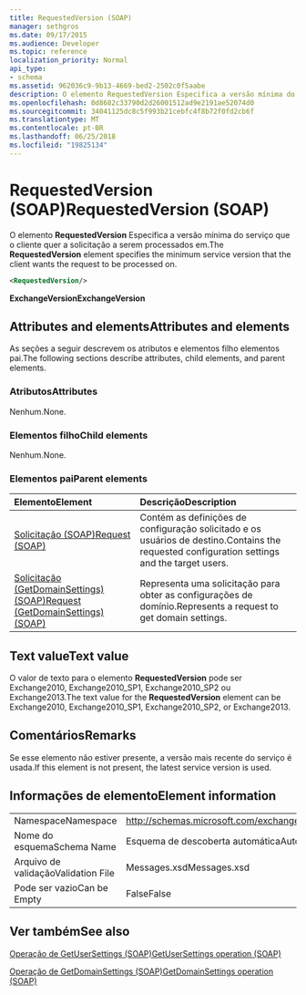```yaml
---
title: RequestedVersion (SOAP)
manager: sethgros
ms.date: 09/17/2015
ms.audience: Developer
ms.topic: reference
localization_priority: Normal
api_type:
- schema
ms.assetid: 962036c9-9b13-4669-bed2-2502c0f5aabe
description: O elemento RequestedVersion Especifica a versão mínima do serviço que o cliente quer a solicitação a serem processados em.
ms.openlocfilehash: 0d8682c33790d2d26001512ad9e2191ae52074d0
ms.sourcegitcommit: 34041125dc8c5f993b21cebfc4f8b72f0fd2cb6f
ms.translationtype: MT
ms.contentlocale: pt-BR
ms.lasthandoff: 06/25/2018
ms.locfileid: "19825134"
---
```

# <a name="requestedversion-soap"></a><span data-ttu-id="2fb26-103">RequestedVersion (SOAP)</span><span class="sxs-lookup"><span data-stu-id="2fb26-103">RequestedVersion (SOAP)</span></span>

<span data-ttu-id="2fb26-104">O elemento **RequestedVersion** Especifica a versão mínima do serviço que o cliente quer a solicitação a serem processados em.</span><span class="sxs-lookup"><span data-stu-id="2fb26-104">The **RequestedVersion** element specifies the minimum service version that the client wants the request to be processed on.</span></span> 
  
```XML
<RequestedVersion/>
```

 <span data-ttu-id="2fb26-105">**ExchangeVersion**</span><span class="sxs-lookup"><span data-stu-id="2fb26-105">**ExchangeVersion**</span></span>
## <a name="attributes-and-elements"></a><span data-ttu-id="2fb26-106">Attributes and elements</span><span class="sxs-lookup"><span data-stu-id="2fb26-106">Attributes and elements</span></span>

<span data-ttu-id="2fb26-107">As seções a seguir descrevem os atributos e elementos filho elementos pai.</span><span class="sxs-lookup"><span data-stu-id="2fb26-107">The following sections describe attributes, child elements, and parent elements.</span></span>
  
### <a name="attributes"></a><span data-ttu-id="2fb26-108">Atributos</span><span class="sxs-lookup"><span data-stu-id="2fb26-108">Attributes</span></span>

<span data-ttu-id="2fb26-109">Nenhum.</span><span class="sxs-lookup"><span data-stu-id="2fb26-109">None.</span></span>
  
### <a name="child-elements"></a><span data-ttu-id="2fb26-110">Elementos filho</span><span class="sxs-lookup"><span data-stu-id="2fb26-110">Child elements</span></span>

<span data-ttu-id="2fb26-111">Nenhum.</span><span class="sxs-lookup"><span data-stu-id="2fb26-111">None.</span></span>
  
### <a name="parent-elements"></a><span data-ttu-id="2fb26-112">Elementos pai</span><span class="sxs-lookup"><span data-stu-id="2fb26-112">Parent elements</span></span>

|<span data-ttu-id="2fb26-113">**Elemento**</span><span class="sxs-lookup"><span data-stu-id="2fb26-113">**Element**</span></span>|<span data-ttu-id="2fb26-114">**Descrição**</span><span class="sxs-lookup"><span data-stu-id="2fb26-114">**Description**</span></span>|
|:-----|:-----|
|[<span data-ttu-id="2fb26-115">Solicitação (SOAP)</span><span class="sxs-lookup"><span data-stu-id="2fb26-115">Request (SOAP)</span></span>](request-soap.md) <br/> |<span data-ttu-id="2fb26-116">Contém as definições de configuração solicitado e os usuários de destino.</span><span class="sxs-lookup"><span data-stu-id="2fb26-116">Contains the requested configuration settings and the target users.</span></span>  <br/> |
|[<span data-ttu-id="2fb26-117">Solicitação (GetDomainSettings) (SOAP)</span><span class="sxs-lookup"><span data-stu-id="2fb26-117">Request (GetDomainSettings) (SOAP)</span></span>](request-getdomainsettingssoap.md) <br/> |<span data-ttu-id="2fb26-118">Representa uma solicitação para obter as configurações de domínio.</span><span class="sxs-lookup"><span data-stu-id="2fb26-118">Represents a request to get domain settings.</span></span>  <br/> |
   
## <a name="text-value"></a><span data-ttu-id="2fb26-119">Text value</span><span class="sxs-lookup"><span data-stu-id="2fb26-119">Text value</span></span>

<span data-ttu-id="2fb26-120">O valor de texto para o elemento **RequestedVersion** pode ser Exchange2010, Exchange2010_SP1, Exchange2010_SP2 ou Exchange2013.</span><span class="sxs-lookup"><span data-stu-id="2fb26-120">The text value for the **RequestedVersion** element can be Exchange2010, Exchange2010_SP1, Exchange2010_SP2, or Exchange2013.</span></span>
  
## <a name="remarks"></a><span data-ttu-id="2fb26-121">Comentários</span><span class="sxs-lookup"><span data-stu-id="2fb26-121">Remarks</span></span>

<span data-ttu-id="2fb26-122">Se esse elemento não estiver presente, a versão mais recente do serviço é usada.</span><span class="sxs-lookup"><span data-stu-id="2fb26-122">If this element is not present, the latest service version is used.</span></span>
  
## <a name="element-information"></a><span data-ttu-id="2fb26-123">Informações de elemento</span><span class="sxs-lookup"><span data-stu-id="2fb26-123">Element information</span></span>

|||
|:-----|:-----|
|<span data-ttu-id="2fb26-124">Namespace</span><span class="sxs-lookup"><span data-stu-id="2fb26-124">Namespace</span></span>  <br/> |http://schemas.microsoft.com/exchange/2010/Autodiscover  <br/> |
|<span data-ttu-id="2fb26-125">Nome do esquema</span><span class="sxs-lookup"><span data-stu-id="2fb26-125">Schema Name</span></span>  <br/> |<span data-ttu-id="2fb26-126">Esquema de descoberta automática</span><span class="sxs-lookup"><span data-stu-id="2fb26-126">Autodiscover schema</span></span>  <br/> |
|<span data-ttu-id="2fb26-127">Arquivo de validação</span><span class="sxs-lookup"><span data-stu-id="2fb26-127">Validation File</span></span>  <br/> |<span data-ttu-id="2fb26-128">Messages.xsd</span><span class="sxs-lookup"><span data-stu-id="2fb26-128">Messages.xsd</span></span>  <br/> |
|<span data-ttu-id="2fb26-129">Pode ser vazio</span><span class="sxs-lookup"><span data-stu-id="2fb26-129">Can be Empty</span></span>  <br/> |<span data-ttu-id="2fb26-130">False</span><span class="sxs-lookup"><span data-stu-id="2fb26-130">False</span></span>  <br/> |
   
## <a name="see-also"></a><span data-ttu-id="2fb26-131">Ver também</span><span class="sxs-lookup"><span data-stu-id="2fb26-131">See also</span></span>



[<span data-ttu-id="2fb26-132">Operação de GetUserSettings (SOAP)</span><span class="sxs-lookup"><span data-stu-id="2fb26-132">GetUserSettings operation (SOAP)</span></span>](getusersettings-operation-soap.md)
  
[<span data-ttu-id="2fb26-133">Operação de GetDomainSettings (SOAP)</span><span class="sxs-lookup"><span data-stu-id="2fb26-133">GetDomainSettings operation (SOAP)</span></span>](getdomainsettings-operation-soap.md)

